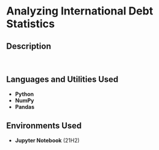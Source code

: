 <h1>Analyzing International Debt Statistics</h1>

 

<h2>Description</h2>
<br />


<h2>Languages and Utilities Used</h2>

- <b>Python</b> 
- <b>NumPy</b>
- <b>Pandas</b>

<h2>Environments Used </h2>

- <b>Jupyter Notebook</b> (21H2)

